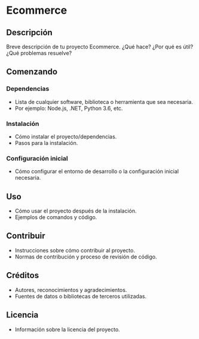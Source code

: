 # Ecommerce

## Descripción

Breve descripción de tu proyecto Ecommerce. ¿Qué hace? ¿Por qué es útil? ¿Qué problemas resuelve?

## Comenzando

### Dependencias

- Lista de cualquier software, biblioteca o herramienta que sea necesaria.
- Por ejemplo: Node.js, .NET, Python 3.6, etc.

### Instalación

- Cómo instalar el proyecto/dependencias.
- Pasos para la instalación.

### Configuración inicial

- Cómo configurar el entorno de desarrollo o la configuración inicial necesaria.

## Uso

- Cómo usar el proyecto después de la instalación.
- Ejemplos de comandos y código.

## Contribuir

- Instrucciones sobre cómo contribuir al proyecto.
- Normas de contribución y proceso de revisión de código.

## Créditos

- Autores, reconocimientos y agradecimientos.
- Fuentes de datos o bibliotecas de terceros utilizadas.

## Licencia

- Información sobre la licencia del proyecto.
